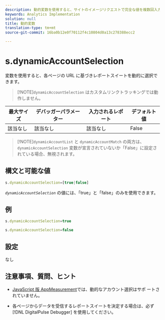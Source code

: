 ```yaml
---
description: 動的変数を使用すると、サイトのイメージリクエストで完全な値を複数回入力することなく、ある変数の値を別の変数にコピーできます。
keywords: Analytics Implementation
solution: null
title: 動的変数
translation-type: tm+mt
source-git-commit: 16ba0b12e0f70112f4c10804d0a13c278388ecc2

---
```



# s.dynamicAccountSelection

 変数を使用すると、各ページの URL に基づきレポートスイートを動的に選択できます。

> [!NOTE]`dynamicAccountSelection` はカスタムリンクトラッキングでは動作しません。

| 最大サイズ | デバッガーパラメーター | 入力されるレポート | デフォルト値 |
|---|---|---|---|
| 該当なし | 該当なし | 該当なし | False |

> [!NOTE]`dynamicAccountList` と `dynamicAccountMatch` の両方は、`dynamicAccountSelection` 変数が宣言されていないか「False」に設定されている場合、無視されます。

## 構文と可能な値

```js
s.dynamicAccountSelection=[true|false]
```

*`dynamicAccountSelection`* の値には、「true」と「false」のみを使用できます。

## 例

```js
s.dynamicAccountSelection=true
```

```js
s.dynamicAccountSelection=false
```

## 設定

なし

## 注意事項、質問、ヒント

* [JavaScript 版 AppMeasurement](https://docs.adobe.com/content/help/en/analytics/implementation/javascript-implementation/appmeasurement-js/appmeasure-mjs.html)では、動的なアカウント選択はサポ ートされていません。

* 各ページからデータを受信するレポートスイートを決定する場合は、必ず [!DNL DigitalPulse Debugger] を使用してください。
